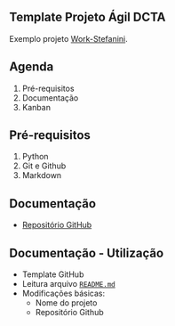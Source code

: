 ## Template Projeto Ágil DCTA
Exemplo projeto [Work-Stefanini](https://transparencia-mg.github.io/work-stefanini/).



## Agenda

1. Pré-requisitos
2. Documentação
3. Kanban



## Pré-requisitos

1. Python
2. Git e Github
3. Markdown



## Documentação
- [Repositório GitHub](https://github.com/transparencia-mg/template-projeto-agil)


## Documentação - Utilização
- Template GitHub
- Leitura arquivo [`README.md`](https://github.com/transparencia-mg/template-projeto-agil/blob/main/README.md)
- Modificações básicas:
	- Nome do projeto
	- Repositório Github